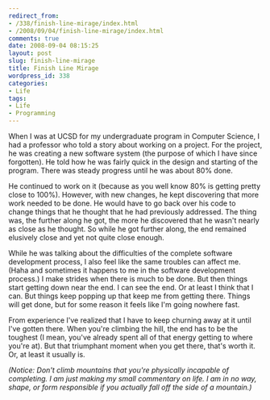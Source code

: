 ```yaml
---
redirect_from:
- /338/finish-line-mirage/index.html
- /2008/09/04/finish-line-mirage/index.html
comments: true
date: 2008-09-04 08:15:25
layout: post
slug: finish-line-mirage
title: Finish Line Mirage
wordpress_id: 338
categories:
- Life
tags:
- Life
- Programming
---
```


When I was at UCSD for my undergraduate program in Computer Science, I had a professor who told a story about working on a project.  For the project, he was creating a new software system (the purpose of which I have since forgotten).  He told how he was fairly quick in the design and starting of the program.  There was steady progress until he was about 80% done.

He continued to work on it (because as you well know 80% is getting pretty close to 100%).  However, with new changes, he kept discovering that more work needed to be done.  He would have to go back over his code to change things that he thought that he had previously addressed.  The thing was, the further along he got, the more he discovered that he wasn't nearly as close as he thought.  So while he got further along, the end remained elusively close and yet not quite close enough.

While he was talking about the difficulties of the complete software development process, I also feel like the same troubles can affect me.  (Haha and sometimes it happens to me in the software development process.)  I make strides when there is much to be done.  But then things start getting down near the end.  I can see the end.  Or at least I think that I can.  But things keep popping up that keep me from getting there.  Things will get done, but for some reason it feels like I'm going nowhere fast.

From experience I've realized that I have to keep churning away at it until I've gotten there.  When you're climbing the hill, the end has to be the toughest (I mean, you've already spent all of that energy getting to where you're at).  But that triumphant moment when you get there, that's worth it.  Or, at least it usually is.

_(Notice: Don't climb mountains that you're physically incapable of completing.  I am just making my small commentary on life.  I am in no way, shape, or form responsible if you actually fall off the side of a mountain.)_
